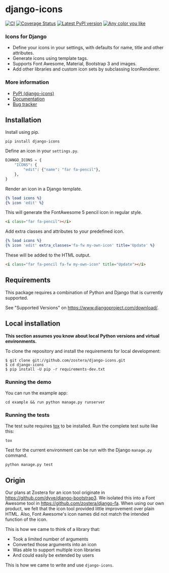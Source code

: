 # django-icons

[![CI](https://github.com/zostera/django-icons/workflows/CI/badge.svg?branch=main)](https://github.com/zostera/django-icons/actions?workflow=CI)
[![Coverage Status](https://coveralls.io/repos/github/zostera/django-icons/badge.svg?branch=main)](https://coveralls.io/github/zostera/django-icons?branch=main)
[![Latest PyPI version](https://img.shields.io/pypi/v/django-icons.svg)](https://pypi.python.org/pypi/django-icons)
[![Any color you like](https://img.shields.io/badge/code%20style-black-000000.svg)](https://github.com/ambv/black)

### Icons for Django

- Define your icons in your settings, with defaults for name, title and other attributes.
- Generate icons using template tags.
- Supports Font Awesome, Material, Bootstrap 3 and images.
- Add other libraries and custom icon sets by subclassing IconRenderer.
  
### More information

- [PyPI (django-icons)](https://pypi.python.org/pypi/django-icons)
- [Documentation](https://django-icons.readthedocs.io/en/latest/)
- [Bug tracker](http://github.com/zostera/django-icons/issues)

## Installation


Install using pip.

```shell
pip install django-icons
```

Define an icon in your `settings.py`.

```python
DJANGO_ICONS = {
    "ICONS": {
        "edit": {"name": "far fa-pencil"},
    },
}
```

Render an icon in a Django template.

```djangotemplate
{% load icons %}
{% icon 'edit' %}
```

This will generate the FontAwesome 5 pencil icon in regular style.

```html
<i class="far fa-pencil"></i>
```

Add extra classes and attributes to your predefined icon.

```djangotemplate
{% load icons %}
{% icon 'edit' extra_classes='fa-fw my-own-icon' title='Update' %}
```

These will be added to the HTML output.

```html
<i class="far fa-pencil fa-fw my-own-icon" title="Update"></i>
```

## Requirements

This package requires a combination of Python and Django that is currently supported.

See "Supported Versions" on <https://www.djangoproject.com/download/>.

## Local installation

**This section assumes you know about local Python versions and virtual environments.**

To clone the repository and install the requirements for local development:

```shell
$ git clone git://github.com/zostera/django-icons.git
$ cd django-icons
$ pip install -U pip -r requirements-dev.txt
```

### Running the demo

You can run the example app:

```shell
cd example && run python manage.py runserver
```

### Running the tests

The test suite requires [tox](https://tox.readthedocs.io/) to be installed. Run the complete test suite like this:

```shell
tox
```

Test for the current environment can be run with the Django `manage.py` command.

```shell
python manage.py test
```

## Origin

Our plans at Zostera for an icon tool originate in <https://github.com/dyve/django-bootstrap3>. We isolated this into a Font Awesome tool in <https://github.com/zostera/django-fa>. When using our own product, we felt that the icon tool provided little improvement over plain HTML. Also, Font Awesome's icon names did not match the intended function of the icon.

This is how we came to think of a library that:

- Took a limited number of arguments
- Converted those arguments into an icon
- Was able to support multiple icon libraries
- And could easily be extended by users

This is how we came to write and use `django-icons`.
